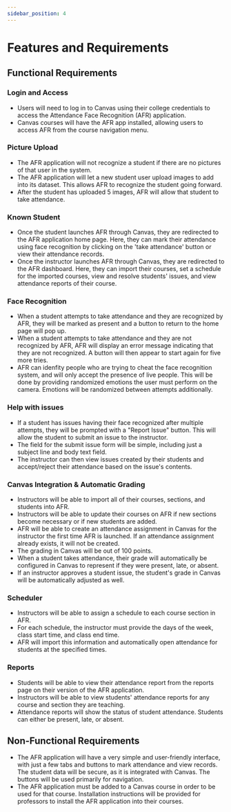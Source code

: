 ```yaml
---
sidebar_position: 4
---
```


# Features and Requirements
## Functional Requirements

### Login and Access
* Users will need to log in to Canvas using their college credentials to access the Attendance Face Recognition (AFR) application.
* Canvas courses will have the AFR app installed, allowing users to access AFR from the course navigation menu.

### Picture Upload
* The AFR application will not recognize a student if there are no pictures of that user in the system.
* The AFR application will let a new student user upload images to add into its dataset. This allows AFR to recognize the student going forward.
* After the student has uploaded 5 images, AFR will allow that student to take attendance.

### Known Student
* Once the student launches AFR through Canvas, they are redirected to the AFR application home page. Here, they can mark their attendance using face recognition by clicking on the 'take attendance' button or view their attendance records.
* Once the instructor launches AFR through Canvas, they are redirected to the AFR dashboard. Here, they can import their courses, set a schedule for the imported courses, view and resolve students' issues, and view attendance reports of their course.

### Face Recognition
* When a student attempts to take attendance and they are recognized by AFR, they will be marked as present and a button to return to the home page will pop up.
* When a student attempts to take attendance and they are not recognized by AFR, AFR will display an error message indicating that they are not recognized. A button will then appear to start again for five more tries.
* AFR can idenfity people who are trying to cheat the face recognition system, and will only accept the presence of live people. This will be done by providing randomized emotions the user must perform on the camera. Emotions will be randomized between attempts additionally.

### Help with issues
* If a student has issues having their face recognized after multiple attempts, they will be prompted with a "Report Issue" button. This will allow the student to submit an issue to the instructor.
* The field for the submit issue form will be simple, including just a subject line and body text field.
* The instructor can then view issues created by their students and accept/reject their attendance based on the issue's contents.

### Canvas Integration & Automatic Grading
* Instructors will be able to import all of their courses, sections, and students into AFR.
* Instructors will be able to update their courses on AFR if new sections become necessary or if new students are added.
* AFR will be able to create an attendance assignment in Canvas for the instructor the first time AFR is launched. If an attendance assignment already exists, it will not be created.
* The grading in Canvas will be out of 100 points.
* When a student takes attendance, their grade will automatically be configured in Canvas to represent if they were present, late, or absent.
* If an instructor approves a student issue, the student's grade in Canvas will be automatically adjusted as well.

### Scheduler
* Instructors will be able to assign a schedule to each course section in AFR.
* For each schedule, the instructor must provide the days of the week, class start time, and class end time.
* AFR will import this information and automatically open attendance for students at the specified times.

### Reports
* Students will be able to view their attendance report from the reports page on their version of the AFR application.
* Instructors will be able to view students' attendance reports for any course and section they are teaching.
* Attendance reports will show the status of student attendance. Students can either be present, late, or absent.

## Non-Functional Requirements
* The AFR application will have a very simple and user-friendly interface, with just a few tabs and buttons to mark attendance and view records. The student data will be secure, as it is integrated with Canvas. The buttons will be used primarily for navigation.
* The AFR application must be added to a Canvas course in order to be used for that course. Installation instructions will be provided for professors to install the AFR application into their courses.
